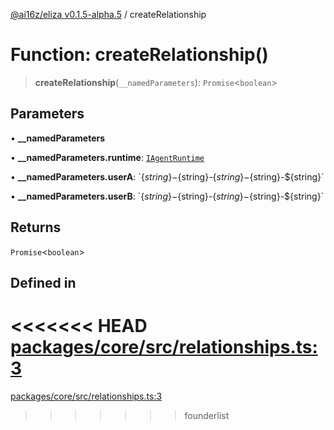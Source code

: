 [@ai16z/eliza v0.1.5-alpha.5](../index.md) / createRelationship

# Function: createRelationship()

> **createRelationship**(`__namedParameters`): `Promise`\<`boolean`\>

## Parameters

• **\_\_namedParameters**

• **\_\_namedParameters.runtime**: [`IAgentRuntime`](../interfaces/IAgentRuntime.md)

• **\_\_namedParameters.userA**: \`$\{string\}-$\{string\}-$\{string\}-$\{string\}-$\{string\}\`

• **\_\_namedParameters.userB**: \`$\{string\}-$\{string\}-$\{string\}-$\{string\}-$\{string\}\`

## Returns

`Promise`\<`boolean`\>

## Defined in

<<<<<<< HEAD
[packages/core/src/relationships.ts:3](https://github.com/ai16z/eliza/blob/main/packages/core/src/relationships.ts#L3)
=======
[packages/core/src/relationships.ts:3](https://github.com/konstantine25b/eliza/blob/main/packages/core/src/relationships.ts#L3)
>>>>>>> founderlist
